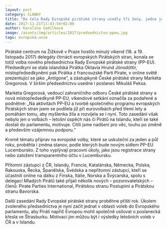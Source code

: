 ```yaml
---
layout: post
category: CLANKY
title: "Do čela Rady Evropské pirátské strany usedly tři ženy, jedna je z ČR"
date: 2017-11-21T11:43:54+02:00
author: Karolína Sadílková
image: /assets/img/articles/2017/predsednictvo-ppeu.jpg
tags: evropská-unie
---
```


Pirátské centrum na Žižkově v Praze hostilo minulý víkend (18. a 19. listopadu 2017) delegáty čtrnácti evropských Pirátských stran, konala se totiž volba nového předsednictva Rady Evropské pirátské strany (PP-EU). Předsedkyní se stala islandská Pirátka Oktavía Hrund Jónsdóttir, místopředsedkyněmi pak Pirátka z francouzské Parti Pirate, v online světě prezentující se jako „Antigone”, a zástupkyně České pirátské strany Markéta Gregorová. V širším předsednictvu usedne i poslanec Mikuláš Peksa.

Markéta Gregorová, vedoucí zahraničního odboru České pirátské strany a nová místopředsedkyně PP-EU, víkendové setkání označila za podařené a podnětné: „Na aktivitách PP-EU a tvorbě společného programu evropských Pirátských stran jsem se podílela již při eurovolbách před třemi lety a pomáhám tomu, aby myšlenka žila a rozvíjela se i nyní. Toto zasedání však nebylo jen o volbách – letošní úspěch nás či Pirátů na Islandu, kteří se také dostali do parlamentu, motivuje. Cítili jsme nadšení pro věc, touhu po změně a především vzájemnou podporu.“

Kromě tématu příprav na evropské volby, které se uskuteční za jeden a půl roku, proběhla i změna stanov, podle kterých bude novým sídlem PP-EU Lucembursko. Z toho vyplývají pracovní úkoly, jako jsou registrace strany nebo založení transparentního účtu v Lucembursku.

Přítomní zástupci z ČR, Islandu, Francie, Katalánska, Německa, Polska, Rakouska, Řecka, Španělska, Švédska a nepřítomní zástupci, kteří se účastnili online na dálku z Finska, Itálie, Norska a Švýcarska, spolu s delegací Mladých Pirátů také přijali několik nových – pozorovatelských – členů: Pirate Parties International, Pirátskou stranu Postupimi a Pirátskou stranu Bavorska.

Další zasedání Rady Evropské pirátské strany proběhne příští rok. Úkolem zvoleného předsednictva je nyní začít jednat v oblasti voleb do Evropského parlamentu, aby Piráti napříč Evropou mohli společně usilovat o poslanecká křesla ve Štrasburku. Motivací jim můžou být i výsledky letošních voleb v ČR a v Islandu.
